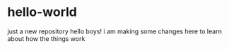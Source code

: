 # hello-world
just a new repository
hello boys! i am making some changes here to learn about how the things work
